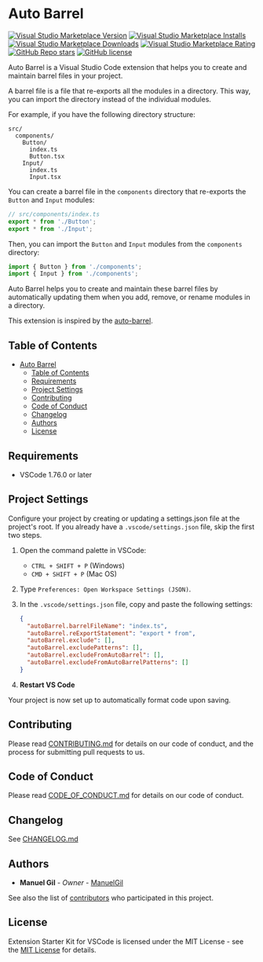# Auto Barrel

[![Visual Studio Marketplace Version](https://img.shields.io/visual-studio-marketplace/v/imgildev.vscode-auto-barrel?style=for-the-badge&label=VS%20Marketplace&logo=visual-studio-code)](https://marketplace.visualstudio.com/items?itemName=imgildev.vscode-auto-barrel)
[![Visual Studio Marketplace Installs](https://img.shields.io/visual-studio-marketplace/i/imgildev.vscode-auto-barrel?style=for-the-badge&logo=visual-studio-code)](https://marketplace.visualstudio.com/items?itemName=imgildev.vscode-auto-barrel)
[![Visual Studio Marketplace Downloads](https://img.shields.io/visual-studio-marketplace/d/imgildev.vscode-auto-barrel?style=for-the-badge&logo=visual-studio-code)](https://marketplace.visualstudio.com/items?itemName=imgildev.vscode-auto-barrel)
[![Visual Studio Marketplace Rating](https://img.shields.io/visual-studio-marketplace/r/imgildev.vscode-auto-barrel?style=for-the-badge&logo=visual-studio-code)](https://marketplace.visualstudio.com/items?itemName=imgildev.vscode-auto-barrel&ssr=false#review-details)
[![GitHub Repo stars](https://img.shields.io/github/stars/ManuelGil/vscode-auto-barrel?style=for-the-badge&logo=github)](https://github.com/ManuelGil/vscode-auto-barrel)
[![GitHub license](https://img.shields.io/github/license/ManuelGil/vscode-auto-barrel?style=for-the-badge&logo=github)](https://github.com/ManuelGil/vscode-auto-barrel/blob/main/LICENSE)

Auto Barrel is a Visual Studio Code extension that helps you to create and maintain barrel files in your project.

A barrel file is a file that re-exports all the modules in a directory. This way, you can import the directory instead of the individual modules.

For example, if you have the following directory structure:

```
src/
  components/
    Button/
      index.ts
      Button.tsx
    Input/
      index.ts
      Input.tsx
```

You can create a barrel file in the `components` directory that re-exports the `Button` and `Input` modules:

```typescript
// src/components/index.ts
export * from './Button';
export * from './Input';
```

Then, you can import the `Button` and `Input` modules from the `components` directory:

```typescript
import { Button } from './components';
import { Input } from './components';
```

Auto Barrel helps you to create and maintain these barrel files by automatically updating them when you add, remove, or rename modules in a directory.

This extension is inspired by the [auto-barrel](https://github.com/testpossessed/auto-barrel).

## Table of Contents

- [Auto Barrel](#auto-barrel)
  - [Table of Contents](#table-of-contents)
  - [Requirements](#requirements)
  - [Project Settings](#project-settings)
  - [Contributing](#contributing)
  - [Code of Conduct](#code-of-conduct)
  - [Changelog](#changelog)
  - [Authors](#authors)
  - [License](#license)

## Requirements

- VSCode 1.76.0 or later

## Project Settings

Configure your project by creating or updating a settings.json file at the project's root. If you already have a `.vscode/settings.json` file, skip the first two steps.

1. Open the command palette in VSCode:

   - `CTRL + SHIFT + P` (Windows)
   - `CMD + SHIFT + P` (Mac OS)

2. Type `Preferences: Open Workspace Settings (JSON)`.

3. In the `.vscode/settings.json` file, copy and paste the following settings:

    ```json
    {
      "autoBarrel.barrelFileName": "index.ts",
      "autoBarrel.reExportStatement": "export * from",
      "autoBarrel.exclude": [],
      "autoBarrel.excludePatterns": [],
      "autoBarrel.excludeFromAutoBarrel": [],
      "autoBarrel.excludeFromAutoBarrelPatterns": []
    }
    ```

4. **Restart VS Code**

Your project is now set up to automatically format code upon saving.

## Contributing

Please read [CONTRIBUTING.md](./CONTRIBUTING.md) for details on our code of conduct, and the process for submitting pull requests to us.

## Code of Conduct

Please read [CODE_OF_CONDUCT.md](./CODE_OF_CONDUCT.md) for details on our code of conduct.

## Changelog

See [CHANGELOG.md](./CHANGELOG.md)

## Authors

- **Manuel Gil** - _Owner_ - [ManuelGil](https://github.com/ManuelGil)

See also the list of [contributors](https://github.com/ManuelGil/vscode-auto-barrel/contributors) who participated in this project.

## License

Extension Starter Kit for VSCode is licensed under the MIT License - see the [MIT License](https://opensource.org/licenses/MIT) for details.
